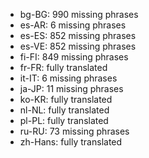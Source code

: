 - bg-BG: 990 missing phrases
- es-AR: 6 missing phrases
- es-ES: 852 missing phrases
- es-VE: 852 missing phrases
- fi-FI: 849 missing phrases
- fr-FR: fully translated
- it-IT: 6 missing phrases
- ja-JP: 11 missing phrases
- ko-KR: fully translated
- nl-NL: fully translated
- pl-PL: fully translated
- ru-RU: 73 missing phrases
- zh-Hans: fully translated
